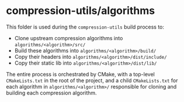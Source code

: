 # compression-utils/algorithms

This folder is used during the `compression-utils` build process to:

- Clone upstream compression algorithms into `algorithms/<algorithm>/src/`
- Build these algorithms into `algorithms/<algorithm>/build/`
- Copy their headers into `algorithms/<algorithm>/dist/include/`
- Copy their static lib into `algorithms/<algorithm>/dist/lib/`

The entire process is orchestrated by CMake, with a top-level `CMakeLists.txt` in the root of the project, and a child `CMakeLists.txt` for each algorithm in `algorithms/<algorithm>/` responsible for cloning and building each compression algorithm.